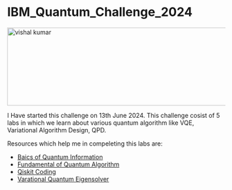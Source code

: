 # IBM_Quantum_Challenge_2024


<a href="https://challenges.quantum.ibm.com/2024#lab-0" target="blank"><img align="center" src="https://github.com/Vishalkumar158/IBM_Quantum_Challenge_2024/assets/124500092/67b238ea-b9e6-4244-8f5e-3c68e07e0afe" alt="vishal kumar" height="180" width="2000" /></a>

I Have started this challenge on 13th June 2024. This challenge cosist of 5 labs in which we learn about various quantum algorithm like VQE, Variational Algorithm Design, QPD.

Resources which help me in compeleting this labs are:
- [Baics of Quantum Information](https://learning.quantum.ibm.com/course/basics-of-quantum-information)
- [Fundamental of Quantum Algorithm](https://learning.quantum.ibm.com/course/fundamentals-of-quantum-algorithms)
- [Qiskit Coding](https://www.youtube.com/playlist?list=PLOFEBzvs-VvrgHZt3exM_NNiNKtZlHvZi)
- [Varational Quantum Eigensolver](https://learning.quantum.ibm.com/course/variational-algorithm-design)
